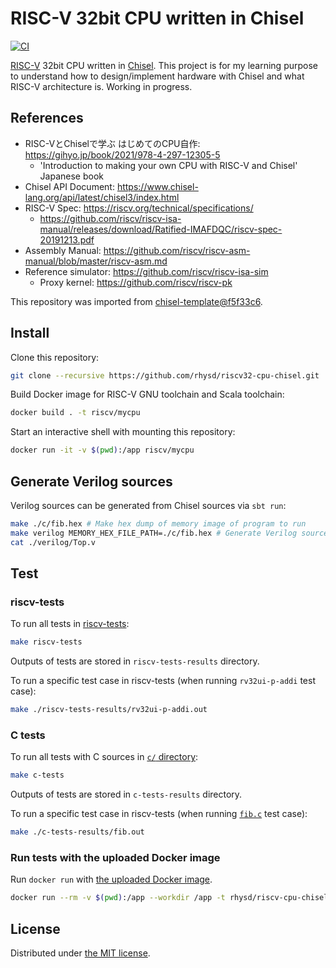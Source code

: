 RISC-V 32bit CPU written in Chisel
==================================
[![CI][ci-badge]][ci]

[RISC-V][riscv] 32bit CPU written in [Chisel][chisel]. This project is for my learning purpose to understand how to design/implement
hardware with Chisel and what RISC-V architecture is. Working in progress.

## References

- RISC-VとChiselで学ぶ はじめてのCPU自作: https://gihyo.jp/book/2021/978-4-297-12305-5
  -  'Introduction to making your own CPU with RISC-V and Chisel' Japanese book
- Chisel API Document: https://www.chisel-lang.org/api/latest/chisel3/index.html
- RISC-V Spec: https://riscv.org/technical/specifications/
  - https://github.com/riscv/riscv-isa-manual/releases/download/Ratified-IMAFDQC/riscv-spec-20191213.pdf
- Assembly Manual: https://github.com/riscv/riscv-asm-manual/blob/master/riscv-asm.md
- Reference simulator: https://github.com/riscv/riscv-isa-sim
  - Proxy kernel: https://github.com/riscv/riscv-pk

This repository was imported from [chisel-template@f5f33c6](https://github.com/freechipsproject/chisel-template/tree/f5f33c69f04a64531cbdb31581e09b95583fba91).

## Install

Clone this repository:

```sh
git clone --recursive https://github.com/rhysd/riscv32-cpu-chisel.git
```

Build Docker image for RISC-V GNU toolchain and Scala toolchain:

```sh
docker build . -t riscv/mycpu
```

Start an interactive shell with mounting this repository:

```sh
docker run -it -v $(pwd):/app riscv/mycpu
```

## Generate Verilog sources

Verilog sources can be generated from Chisel sources via `sbt run`:

```sh
make ./c/fib.hex # Make hex dump of memory image of program to run
make verilog MEMORY_HEX_FILE_PATH=./c/fib.hex # Generate Verilog sources
cat ./verilog/Top.v
```

## Test

### riscv-tests

To run all tests in [riscv-tests](https://github.com/riscv/riscv-tests):

```sh
make riscv-tests
```

Outputs of tests are stored in `riscv-tests-results` directory.

To run a specific test case in riscv-tests (when running `rv32ui-p-addi` test case):

```sh
make ./riscv-tests-results/rv32ui-p-addi.out
```

### C tests

To run all tests with C sources in [`c/` directory](./c/):

```sh
make c-tests
```

Outputs of tests are stored in `c-tests-results` directory.

To run a specific test case in riscv-tests (when running [`fib.c`](./c/fib.c) test case):

```sh
make ./c-tests-results/fib.out
```

### Run tests with the uploaded Docker image

Run `docker run` with [the uploaded Docker image][docker].

```sh
docker run --rm -v $(pwd):/app --workdir /app -t rhysd/riscv-cpu-chisel:latest make riscv-tests
```

## License

Distributed under [the MIT license](./LICENSE.txt).

[ci-badge]: https://github.com/rhysd/riscv32-cpu-chisel/actions/workflows/ci.yaml/badge.svg
[ci]: https://github.com/rhysd/riscv32-cpu-chisel/actions/workflows/ci.yaml
[riscv]: https://riscv.org/
[chisel]: https://www.chisel-lang.org/
[docker]: https://hub.docker.com/r/rhysd/riscv-cpu-chisel
